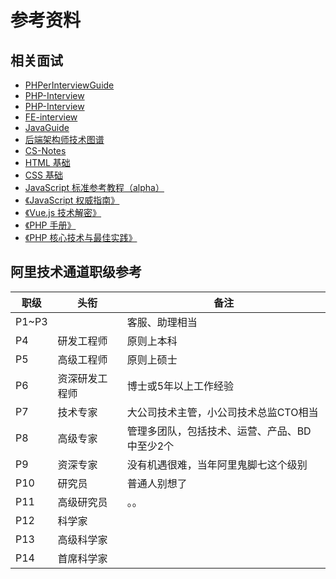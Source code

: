 # 参考资料

## 相关面试
- [PHPerInterviewGuide](https://github.com/todayqq/PHPerInterviewGuide/blob/master/php.md)
- [PHP-Interview](https://github.com/wudi/PHP-Interview-Best-Practices-in-China)
- [PHP-Interview](https://github.com/xianyunyh/PHP-Interview)
- [FE-interview](https://github.com/qiu-deqing/FE-interview)
- [JavaGuide](https://github.com/Snailclimb/JavaGuide)
- [后端架构师技术图谱](https://github.com/xingshaocheng/architect-awesome)
- [CS-Notes](https://github.com/CyC2018/CS-Notes)
- [HTML 基础](http://www.runoob.com/html/html-tutorial.html)
- [CSS 基础](http://www.runoob.com/css/css-tutorial.html)
- [JavaScript 标准参考教程（alpha）](https://wangdoc.com/javascript/)
- [《JavaScript 权威指南》]()
- [《Vue.js 技术解密》](https://ustbhuangyi.github.io/vue-analysis/)
- [《PHP 手册》](http://php.net/manual/zh/)
- [《PHP 核心技术与最佳实践》]()

## 阿里技术通道职级参考

|职级|头衔|备注|
|-|-|-|
|P1~P3||客服、助理相当|
|P4|研发工程师|原则上本科|
|P5|高级工程师|原则上硕士|
|P6|资深研发工程师|博士或5年以上工作经验|
|P7|技术专家|大公司技术主管，小公司技术总监CTO相当|
|P8|高级专家|管理多团队，包括技术、运营、产品、BD中至少2个|
|P9|资深专家|没有机遇很难，当年阿里鬼脚七这个级别|
|P10|研究员|普通人别想了|
|P11|高级研究员|。。|
|P12|科学家|
|P13|高级科学家|
|P14|首席科学家|